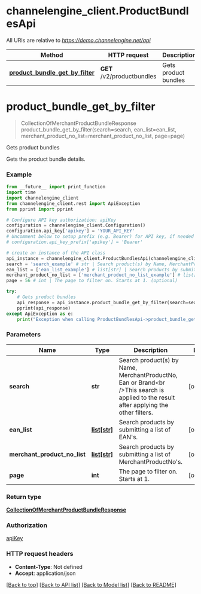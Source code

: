 # channelengine_client.ProductBundlesApi

All URIs are relative to *https://demo.channelengine.net/api*

Method | HTTP request | Description
------------- | ------------- | -------------
[**product_bundle_get_by_filter**](ProductBundlesApi.md#product_bundle_get_by_filter) | **GET** /v2/productbundles | Gets product bundles

# **product_bundle_get_by_filter**
> CollectionOfMerchantProductBundleResponse product_bundle_get_by_filter(search=search, ean_list=ean_list, merchant_product_no_list=merchant_product_no_list, page=page)

Gets product bundles

Gets the product bundle details.

### Example
```python
from __future__ import print_function
import time
import channelengine_client
from channelengine_client.rest import ApiException
from pprint import pprint

# Configure API key authorization: apiKey
configuration = channelengine_client.Configuration()
configuration.api_key['apikey'] = 'YOUR_API_KEY'
# Uncomment below to setup prefix (e.g. Bearer) for API key, if needed
# configuration.api_key_prefix['apikey'] = 'Bearer'

# create an instance of the API class
api_instance = channelengine_client.ProductBundlesApi(channelengine_client.ApiClient(configuration))
search = 'search_example' # str | Search product(s) by Name, MerchantProductNo, Ean or Brand<br />This search is applied to the result after applying the other filters. (optional)
ean_list = ['ean_list_example'] # list[str] | Search products by submitting a list of EAN's. (optional)
merchant_product_no_list = ['merchant_product_no_list_example'] # list[str] | Search products by submitting a list of MerchantProductNo's. (optional)
page = 56 # int | The page to filter on. Starts at 1. (optional)

try:
    # Gets product bundles
    api_response = api_instance.product_bundle_get_by_filter(search=search, ean_list=ean_list, merchant_product_no_list=merchant_product_no_list, page=page)
    pprint(api_response)
except ApiException as e:
    print("Exception when calling ProductBundlesApi->product_bundle_get_by_filter: %s\n" % e)
```

### Parameters

Name | Type | Description  | Notes
------------- | ------------- | ------------- | -------------
 **search** | **str**| Search product(s) by Name, MerchantProductNo, Ean or Brand&lt;br /&gt;This search is applied to the result after applying the other filters. | [optional] 
 **ean_list** | [**list[str]**](str.md)| Search products by submitting a list of EAN&#x27;s. | [optional] 
 **merchant_product_no_list** | [**list[str]**](str.md)| Search products by submitting a list of MerchantProductNo&#x27;s. | [optional] 
 **page** | **int**| The page to filter on. Starts at 1. | [optional] 

### Return type

[**CollectionOfMerchantProductBundleResponse**](CollectionOfMerchantProductBundleResponse.md)

### Authorization

[apiKey](../README.md#apiKey)

### HTTP request headers

 - **Content-Type**: Not defined
 - **Accept**: application/json

[[Back to top]](#) [[Back to API list]](../README.md#documentation-for-api-endpoints) [[Back to Model list]](../README.md#documentation-for-models) [[Back to README]](../README.md)

